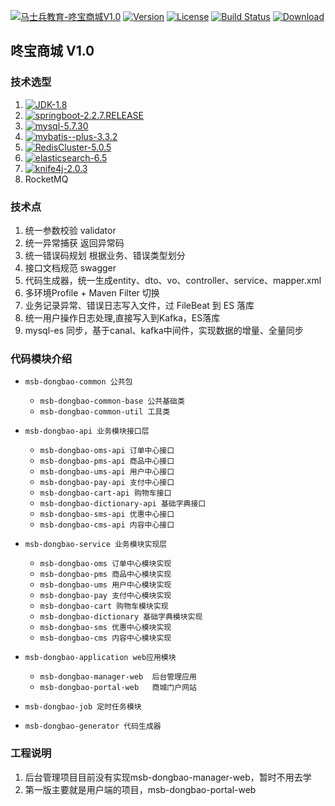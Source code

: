 [![马士兵教育-咚宝商城V1.0](https://img.shields.io/badge/%E9%A9%AC%E5%A3%AB%E5%85%B5%E6%95%99%E8%82%B2-%E5%92%9A%E5%AE%9D%E5%95%86%E5%9F%8EV1.0-red)]()
[![Version](https://img.shields.io/badge/JDK-1.8-green)]()
[![License](https://img.shields.io/badge/license-Apache%202-green.svg)](https://www.apache.org/licenses/LICENSE-2.0)
[![Build Status](https://travis-ci.org/xialonghua/kotmvp.svg?branch=master)](https://travis-ci.org/xialonghua/kotmvp) 
[![Download](https://api.bintray.com/packages/xialonghua/kotmvp/kotmvp/images/download.svg)](https://bintray.com/xialonghua/kotmvp/kotmvp/_latestVersion)

## 咚宝商城 V1.0


### 技术选型

1. [![JDK-1.8](https://img.shields.io/badge/JDK-1.8-green)]()
2. [![springboot-2.2.7.RELEASE](https://img.shields.io/badge/springboot-2.2.7.RELEASE-yellowgreen)]()
3. [![mysql-5.7.30](https://img.shields.io/badge/mysql-5.7.30-orange)]()
3. [![mybatis--plus-3.3.2](https://img.shields.io/badge/mybatis--plus-3.3.2-lightgrey)]()
4. [![RedisCluster-5.0.5](https://img.shields.io/badge/RedisCluster-5.0.5-brightgreen)]()                
5. [![elasticsearch-6.5](https://img.shields.io/badge/elasticsearch-6.5-brightgreen)]()               
6. [![knife4j-2.0.3](https://img.shields.io/badge/knife4j-2.0.3-yellowgreen)]()
7. RocketMQ

  
### 技术点

1. 统一参数校验 validator
2. 统一异常捕获 返回异常码
3. 统一错误码规划 根据业务、错误类型划分
4. 接口文档规范 swagger
5. 代码生成器，统一生成entity、dto、vo、controller、service、mapper.xml
6. 多环境Profile + Maven Filter 切换
7. 业务记录异常、错误日志写入文件，过 FileBeat 到 ES 落库
8. 统一用户操作日志处理,直接写入到Kafka，ES落库
9. mysql-es 同步，基于canal、kafka中间件，实现数据的增量、全量同步



### 代码模块介绍

- `msb-dongbao-common 公共包`
    - `msb-dongbao-common-base 公共基础类`
    - `msb-dongbao-common-util 工具类`
- `msb-dongbao-api 业务模块接口层`
    - `msb-dongbao-oms-api 订单中心接口`
    - `msb-dongbao-pms-api 商品中心接口`
    - `msb-dongbao-ums-api 用户中心接口`
    - `msb-dongbao-pay-api 支付中心接口`
    - `msb-dongbao-cart-api 购物车接口`
    - `msb-dongbao-dictionary-api 基础字典接口`
    - `msb-dongbao-sms-api 优惠中心接口`
    - `msb-dongbao-cms-api 内容中心接口`
- `msb-dongbao-service 业务模块实现层`
    - `msb-dongbao-oms 订单中心模块实现`
    - `msb-dongbao-pms 商品中心模块实现`
    - `msb-dongbao-ums 用户中心模块实现`
    - `msb-dongbao-pay 支付中心模块实现`
    - `msb-dongbao-cart 购物车模块实现`
    - `msb-dongbao-dictionary 基础字典模块实现`
    - `msb-dongbao-sms 优惠中心模块实现`
    - `msb-dongbao-cms 内容中心模块实现`
- `msb-dongbao-application web应用模块`
    - `msb-dongbao-manager-web  后台管理应用`
    - `msb-dongbao-portal-web   商城门户网站`

- `msb-dongbao-job 定时任务模块`
- `msb-dongbao-generator 代码生成器`



### 工程说明

1. 后台管理项目目前没有实现msb-dongbao-manager-web，暂时不用去学
2. 第一版主要就是用户端的项目，msb-dongbao-portal-web